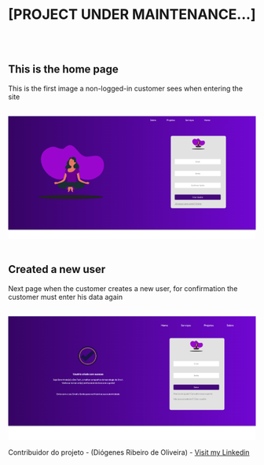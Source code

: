 <h1>[PROJECT UNDER MAINTENANCE...]</h1>

<br><br>

<h2> This is the home page </h2>
<p> This is the first image a non-logged-in customer sees when entering the site </p>

<br>

<img src='./images-from-README/homePage.png'>

<br>

<br>

<h2> Created a new user </h2>
<p> Next page when the customer creates a new user, for confirmation the customer must enter his data again </p>

<br>

<img src='./images-from-README/userEnter.png'>

<br>

Contribuidor do projeto - (Diógenes Ribeiro de Oliveira) - [Visit my Linkedin](https://www.linkedin.com/in/diogenesriboliveira/)